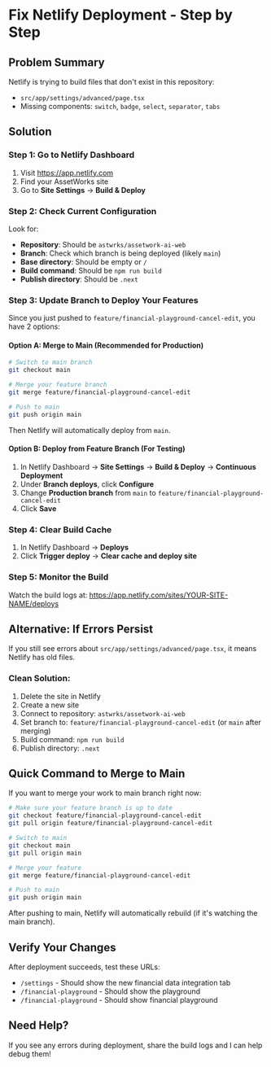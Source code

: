 # Fix Netlify Deployment - Step by Step

## Problem Summary
Netlify is trying to build files that don't exist in this repository:
- `src/app/settings/advanced/page.tsx`
- Missing components: `switch`, `badge`, `select`, `separator`, `tabs`

## Solution

### Step 1: Go to Netlify Dashboard
1. Visit https://app.netlify.com
2. Find your AssetWorks site
3. Go to **Site Settings** → **Build & Deploy**

### Step 2: Check Current Configuration
Look for:
- **Repository**: Should be `astwrks/assetwork-ai-web`
- **Branch**: Check which branch is being deployed (likely `main`)
- **Base directory**: Should be empty or `/`
- **Build command**: Should be `npm run build`
- **Publish directory**: Should be `.next`

### Step 3: Update Branch to Deploy Your Features
Since you just pushed to `feature/financial-playground-cancel-edit`, you have 2 options:

#### Option A: Merge to Main (Recommended for Production)
```bash
# Switch to main branch
git checkout main

# Merge your feature branch
git merge feature/financial-playground-cancel-edit

# Push to main
git push origin main
```

Then Netlify will automatically deploy from `main`.

#### Option B: Deploy from Feature Branch (For Testing)
1. In Netlify Dashboard → **Site Settings** → **Build & Deploy** → **Continuous Deployment**
2. Under **Branch deploys**, click **Configure**
3. Change **Production branch** from `main` to `feature/financial-playground-cancel-edit`
4. Click **Save**

### Step 4: Clear Build Cache
1. In Netlify Dashboard → **Deploys**
2. Click **Trigger deploy** → **Clear cache and deploy site**

### Step 5: Monitor the Build
Watch the build logs at:
https://app.netlify.com/sites/YOUR-SITE-NAME/deploys

## Alternative: If Errors Persist

If you still see errors about `src/app/settings/advanced/page.tsx`, it means Netlify has old files.

### Clean Solution:
1. Delete the site in Netlify
2. Create a new site
3. Connect to repository: `astwrks/assetwork-ai-web`
4. Set branch to: `feature/financial-playground-cancel-edit` (or `main` after merging)
5. Build command: `npm run build`
6. Publish directory: `.next`

## Quick Command to Merge to Main

If you want to merge your work to main branch right now:

```bash
# Make sure your feature branch is up to date
git checkout feature/financial-playground-cancel-edit
git pull origin feature/financial-playground-cancel-edit

# Switch to main
git checkout main
git pull origin main

# Merge your feature
git merge feature/financial-playground-cancel-edit

# Push to main
git push origin main
```

After pushing to main, Netlify will automatically rebuild (if it's watching the main branch).

## Verify Your Changes

After deployment succeeds, test these URLs:
- `/settings` - Should show the new financial data integration tab
- `/financial-playground` - Should show the playground
- `/financial-playground` - Should show financial playground

## Need Help?

If you see any errors during deployment, share the build logs and I can help debug them!
